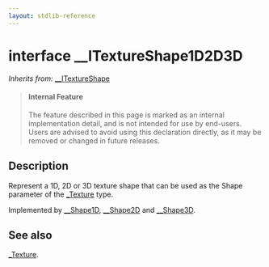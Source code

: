 ```yaml
---
layout: stdlib-reference
---
```


# interface \_\_ITextureShape1D2D3D

*Inherits from:* [\_\_ITextureShape](../interfaces/0_itextureshape-023a/index)

> #### Internal Feature
> The feature described in this page is marked as an internal implementation detail, and is not intended for use by end-users.
> Users are advised to avoid using this declaration directly, as it may be removed or changed in future releases.

## Description

Represent a 1D, 2D or 3D texture shape that can be used as the <span class='code'>Shape</span> parameter of the <span class='code'><a href="../types/0texture-01/index" class="code_type">_Texture</a></span> type.

Implemented by <span class='code'><a href="../types/0_shape1d-028/index" class="code_type">__Shape1D</a></span>, <span class='code'><a href="../types/0_shape2d-028/index" class="code_type">__Shape2D</a></span> and <span class='code'><a href="../types/0_shape3d-028/index" class="code_type">__Shape3D</a></span>.


## See also

<span class='code'><a href="../types/0texture-01/index" class="code_type">_Texture</a></span>.

